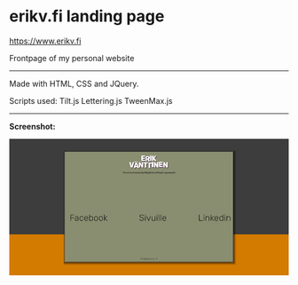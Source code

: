 # erikv.fi landing page

https://www.erikv.fi

Frontpage of my personal website

---

Made with HTML, CSS and JQuery.

Scripts used: 
Tilt.js
Lettering.js
TweenMax.js

---

<b>Screenshot:</b>

![screenshot](https://github.com/eebbi/erikv-landingpage/blob/master/erikv-screenshot.png)
